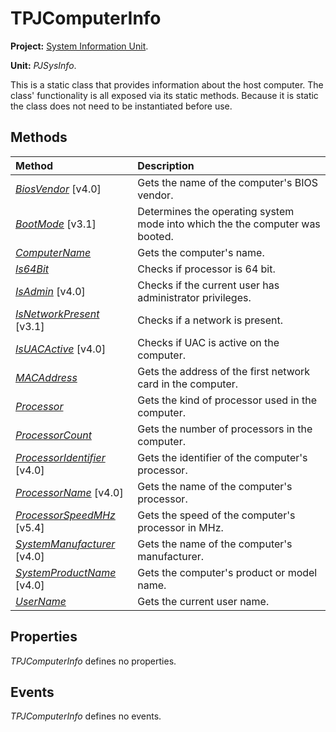 # TPJComputerInfo #

**Project:** [System Information Unit](SystemInformationUnit.md).

**Unit:** _PJSysInfo_.

This is a static class that provides information about the host computer. The class' functionality is all exposed via its static methods. Because it is static the class does not need to be instantiated before use.

## Methods ##

| **Method** | **Description** |
|:-----------|:----------------|
| _[BiosVendor](TPJComputerInfoBiosVendor.md)_ [v4.0] | Gets the name of the computer's BIOS vendor. |
| _[BootMode](TPJComputerInfoBootMode.md)_ [v3.1] | Determines the operating system mode into which the the computer was booted. |
| _[ComputerName](TPJComputerInfoComputerName.md)_ | Gets the computer's name. |
| _[Is64Bit](TPJComputerInfoIs64Bit.md)_ | Checks if processor is 64 bit. |
| _[IsAdmin](TPJComputerInfoIsAdmin.md)_ [v4.0] | Checks if the current user has administrator privileges. |
| _[IsNetworkPresent](TPJComputerInfoIsNetworkPresent.md)_ [v3.1] | Checks if a network is present. |
| _[IsUACActive](TPJComputerInfoIsUACActive.md)_ [v4.0] | Checks if UAC is active on the computer. |
| _[MACAddress](TPJComputerInfoMACAddress.md)_ | Gets the address of the first network card in the computer. |
| _[Processor](TPJComputerInfoProcessor.md)_ | Gets the kind of processor used in the computer. |
| _[ProcessorCount](TPJComputerInfoProcessorCount.md)_ | Gets the number of processors in the computer. |
| _[ProcessorIdentifier](TPJComputerInfoProcessorIdentifier.md)_ [v4.0] | Gets the identifier of the computer's processor. |
| _[ProcessorName](TPJComputerInfoProcessorName.md)_ [v4.0] | Gets the name of the computer's processor. |
| _[ProcessorSpeedMHz](TPJComputerInfoProcessorSpeedMHz.md)_ [v5.4] | Gets the speed of the computer's processor in MHz. |
| _[SystemManufacturer](TPJComputerInfoSystemManufacturer.md)_ [v4.0] | Gets the name of the computer's manufacturer. |
| _[SystemProductName](TPJComputerInfoSystemProductName.md)_ [v4.0] | Gets the computer's product or model name. |
| _[UserName](TPJComputerInfoUserName.md)_ | Gets the current user name. |

## Properties ##

_TPJComputerInfo_ defines no properties.

## Events ##

_TPJComputerInfo_ defines no events.